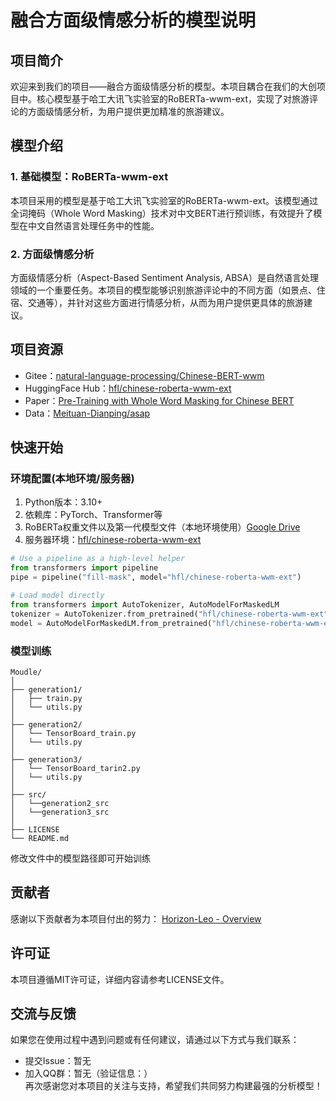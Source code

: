 # 融合方面级情感分析的模型说明
## 项目简介
欢迎来到我们的项目——融合方面级情感分析的模型。本项目耦合在我们的大创项目中。核心模型基于哈工大讯飞实验室的RoBERTa-wwm-ext，实现了对旅游评论的方面级情感分析，为用户提供更加精准的旅游建议。
## 模型介绍
### 1. 基础模型：RoBERTa-wwm-ext
本项目采用的模型是基于哈工大讯飞实验室的RoBERTa-wwm-ext。该模型通过全词掩码（Whole Word Masking）技术对中文BERT进行预训练，有效提升了模型在中文自然语言处理任务中的性能。
### 2. 方面级情感分析
方面级情感分析（Aspect-Based Sentiment Analysis, ABSA）是自然语言处理领域的一个重要任务。本项目的模型能够识别旅游评论中的不同方面（如景点、住宿、交通等），并针对这些方面进行情感分析，从而为用户提供更具体的旅游建议。
## 项目资源
- Gitee：[natural-language-processing/Chinese-BERT-wwm](https://gitee.com/natural-language-processing/Chinese-BERT-wwm)
- HuggingFace Hub：[hfl/chinese-roberta-wwm-ext](https://huggingface.co/hfl/chinese-roberta-wwm-ext)
- Paper：[Pre-Training with Whole Word Masking for Chinese BERT](https://arxiv.org/abs/1906.08101)
- Data：[Meituan-Dianping/asap](https://github.com/Meituan-Dianping/asap)
## 快速开始
### 环境配置(本地环境/服务器)
1. Python版本：3.10+
2. 依赖库：PyTorch、Transformer等
3. RoBERTa权重文件以及第一代模型文件（本地环境使用）[Google Drive](https://drive.google.com/drive/folders/10zGEPVntXXa-YV2RFkbygrCdWwc2PXvP?usp=drive_link)
4. 服务器环境：[hfl/chinese-roberta-wwm-ext](https://huggingface.co/hfl/chinese-roberta-wwm-ext)
```python
# Use a pipeline as a high-level helper
from transformers import pipeline
pipe = pipeline("fill-mask", model="hfl/chinese-roberta-wwm-ext")
```
```python
# Load model directly
from transformers import AutoTokenizer, AutoModelForMaskedLM
tokenizer = AutoTokenizer.from_pretrained("hfl/chinese-roberta-wwm-ext")
model = AutoModelForMaskedLM.from_pretrained("hfl/chinese-roberta-wwm-ext")
```
### 模型训练
```
Moudle/
│
├── generation1/
│   ├── train.py
│   └── utils.py
│
├── generation2/
│   └── TensorBoard_train.py
│   └── utils.py
│
├── generation3/
│   └── TensorBoard_tarin2.py
│   └── utils.py
│
├── src/
│   └──generation2_src
│   └──generation3_src
│
├── LICENSE
└── README.md
```
修改文件中的模型路径即可开始训练
## 贡献者
感谢以下贡献者为本项目付出的努力：
[Horizon-Leo - Overview](https://github.com/Horizon-Leo)
## 许可证
本项目遵循MIT许可证，详细内容请参考LICENSE文件。
## 交流与反馈
如果您在使用过程中遇到问题或有任何建议，请通过以下方式与我们联系：
+ 提交Issue：暂无
+ 加入QQ群：暂无（验证信息：）  
再次感谢您对本项目的关注与支持，希望我们共同努力构建最强的分析模型！


